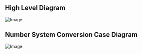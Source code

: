 ## High Level Diagram

![Image](../2_Design/Use_case.png)



## Number System Conversion Case Diagram

![Image](../2_Design/Activity_number_conversion.png)



